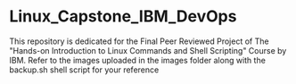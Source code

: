 # Linux_Capstone_IBM_DevOps
This repository is dedicated for the Final Peer Reviewed Project of The "Hands-on Introduction to Linux Commands and Shell Scripting" Course by IBM. Refer to the images uploaded in the images folder along with the backup.sh shell script for your reference
